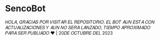 # SencoBot
𝐻𝑂𝐿𝐴, 𝐺𝑅𝐴𝐶𝐼𝐴𝑆 𝑃𝑂𝑅 𝑉𝐼𝑆𝐼𝑇𝐴𝑅 𝐸𝐿 𝑅𝐸𝑃𝑂𝑆𝐼𝑇𝑂𝑅𝐼𝑂. 𝐸𝐿 𝐵𝑂𝑇 𝐴𝑈𝑁 𝐸𝑆𝑇𝐴 𝐶𝑂𝑁 𝐴𝐶𝑇𝑈𝐴𝐿𝐼𝑍𝐴𝐶𝐼𝑂́𝑁𝐸𝑆 𝑌 𝐴𝑈𝑁 𝑁𝑂 𝑆𝐸𝑅𝐴́ 𝐿𝐴𝑁𝑍𝐴𝐷𝑂, 𝑇𝐼𝐸𝑀𝑃𝑂 𝐴𝑃𝑅𝑂𝑋𝐼𝑀𝐴𝐷𝑂 𝑃𝐴𝑅𝐴 𝑆𝐸𝑅 𝑃𝑈𝐵𝐿𝐼𝐴𝐷𝑂 ♥︎ | 20𝐷𝐸 𝑂𝐶𝑇𝑈𝐵𝑅𝐸 𝐷𝐸𝐿 2023
